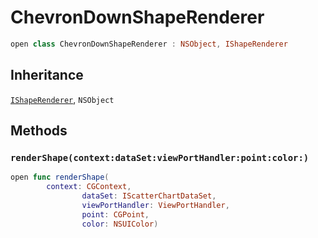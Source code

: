 # ChevronDownShapeRenderer

``` swift
open class ChevronDownShapeRenderer : NSObject, IShapeRenderer
```

## Inheritance

[`IShapeRenderer`](/IShapeRenderer), `NSObject`

## Methods

### `renderShape(context:dataSet:viewPortHandler:point:color:)`

``` swift
open func renderShape(
        context: CGContext,
                dataSet: IScatterChartDataSet,
                viewPortHandler: ViewPortHandler,
                point: CGPoint,
                color: NSUIColor)
```
